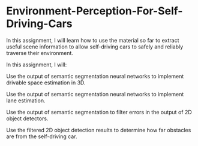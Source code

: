 # Environment-Perception-For-Self-Driving-Cars
In this assignment, I will learn how to use the material so far to extract useful scene information to allow self-driving cars to safely and reliably traverse their environment.

In this assignment, I will:

Use the output of semantic segmentation neural networks to implement drivable space estimation in 3D.

Use the output of semantic segmentation neural networks to implement lane estimation.

Use the output of semantic segmentation to filter errors in the output of 2D object detectors.

Use the filtered 2D object detection results to determine how far obstacles are from the self-driving car.
